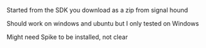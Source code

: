 Started from the SDK you download as a zip from signal hound

Should work on windows and ubuntu but I only tested on Windows

Might need Spike to be installed, not clear
